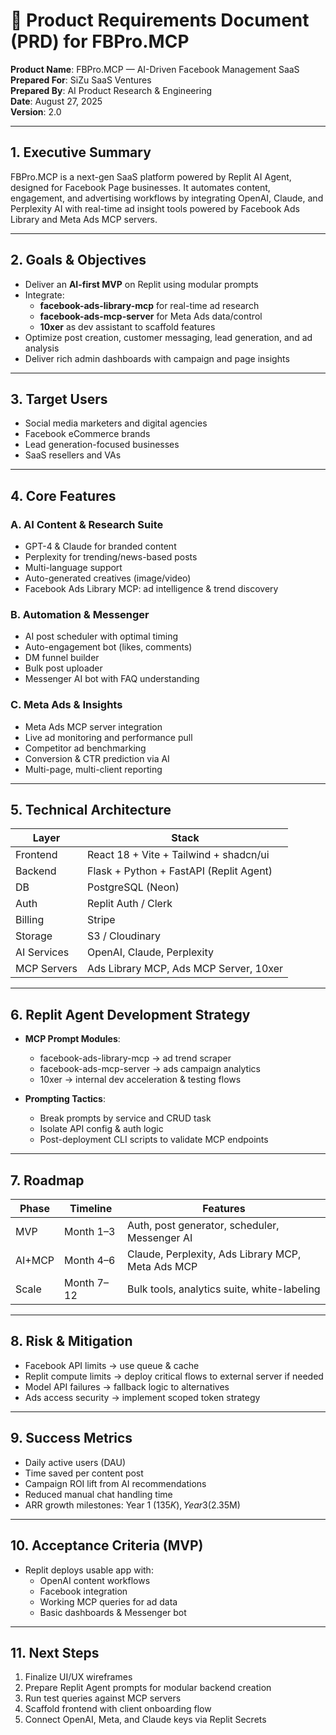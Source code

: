 # 📘 Product Requirements Document (PRD) for FBPro.MCP

**Product Name**: FBPro.MCP — AI-Driven Facebook Management SaaS  
**Prepared For**: SiZu SaaS Ventures  
**Prepared By**: AI Product Research & Engineering  
**Date**: August 27, 2025  
**Version**: 2.0

---

## 1. Executive Summary

FBPro.MCP is a next-gen SaaS platform powered by Replit AI Agent, designed for Facebook Page businesses. It automates content, engagement, and advertising workflows by integrating OpenAI, Claude, and Perplexity AI with real-time ad insight tools powered by Facebook Ads Library and Meta Ads MCP servers.

---

## 2. Goals & Objectives

- Deliver an **AI-first MVP** on Replit using modular prompts
- Integrate:
  - **facebook-ads-library-mcp** for real-time ad research
  - **facebook-ads-mcp-server** for Meta Ads data/control
  - **10xer** as dev assistant to scaffold features
- Optimize post creation, customer messaging, lead generation, and ad analysis
- Deliver rich admin dashboards with campaign and page insights

---

## 3. Target Users

- Social media marketers and digital agencies
- Facebook eCommerce brands
- Lead generation-focused businesses
- SaaS resellers and VAs

---

## 4. Core Features

### A. AI Content & Research Suite
- GPT-4 & Claude for branded content
- Perplexity for trending/news-based posts
- Multi-language support
- Auto-generated creatives (image/video)
- Facebook Ads Library MCP: ad intelligence & trend discovery

### B. Automation & Messenger
- AI post scheduler with optimal timing
- Auto-engagement bot (likes, comments)
- DM funnel builder
- Bulk post uploader
- Messenger AI bot with FAQ understanding

### C. Meta Ads & Insights
- Meta Ads MCP server integration
- Live ad monitoring and performance pull
- Competitor ad benchmarking
- Conversion & CTR prediction via AI
- Multi-page, multi-client reporting

---

## 5. Technical Architecture

| Layer        | Stack                          |
|--------------|-------------------------------|
| Frontend     | React 18 + Vite + Tailwind + shadcn/ui |
| Backend      | Flask + Python + FastAPI (Replit Agent) |
| DB           | PostgreSQL (Neon)              |
| Auth         | Replit Auth / Clerk            |
| Billing      | Stripe                         |
| Storage      | S3 / Cloudinary                |
| AI Services  | OpenAI, Claude, Perplexity     |
| MCP Servers  | Ads Library MCP, Ads MCP Server, 10xer |

---

## 6. Replit Agent Development Strategy

- **MCP Prompt Modules**:
  - facebook-ads-library-mcp → ad trend scraper
  - facebook-ads-mcp-server → ads campaign analytics
  - 10xer → internal dev acceleration & testing flows

- **Prompting Tactics**:
  - Break prompts by service and CRUD task
  - Isolate API config & auth logic
  - Post-deployment CLI scripts to validate MCP endpoints

---

## 7. Roadmap

| Phase | Timeline  | Features |
|-------|-----------|----------|
| MVP   | Month 1–3 | Auth, post generator, scheduler, Messenger AI |
| AI+MCP | Month 4–6 | Claude, Perplexity, Ads Library MCP, Meta Ads MCP |
| Scale | Month 7–12 | Bulk tools, analytics suite, white-labeling |

---

## 8. Risk & Mitigation

- Facebook API limits → use queue & cache
- Replit compute limits → deploy critical flows to external server if needed
- Model API failures → fallback logic to alternatives
- Ads access security → implement scoped token strategy

---

## 9. Success Metrics

- Daily active users (DAU)
- Time saved per content post
- Campaign ROI lift from AI recommendations
- Reduced manual chat handling time
- ARR growth milestones: Year 1 ($135K), Year 3 ($2.35M)

---

## 10. Acceptance Criteria (MVP)

- Replit deploys usable app with:
  - OpenAI content workflows
  - Facebook integration
  - Working MCP queries for ad data
  - Basic dashboards & Messenger bot

---

## 11. Next Steps

1. Finalize UI/UX wireframes
2. Prepare Replit Agent prompts for modular backend creation
3. Run test queries against MCP servers
4. Scaffold frontend with client onboarding flow
5. Connect OpenAI, Meta, and Claude keys via Replit Secrets

